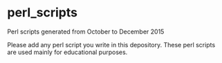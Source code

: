 # perl_scripts
Perl scripts generated from October to December 2015

Please add any perl script you write in this depository.
These perl scripts are used mainly for educational purposes.
